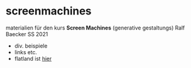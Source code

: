 # screenmachines

materialien für den kurs **Screen Machines** (generative gestaltungs) Ralf Baecker SS 2021

- div. beispiele
- links etc.
- flatland ist [hier](https://github.com/rlfbckr/flatland)
